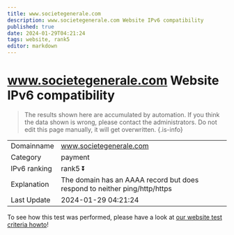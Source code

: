 ```yaml
---
title: www.societegenerale.com
description: www.societegenerale.com Website IPv6 compatibility
published: true
date: 2024-01-29T04:21:24
tags: website, rank5
editor: markdown
---
```


# www.societegenerale.com Website IPv6 compatibility

> The results shown here are accumulated by automation. If you think the data shown is wrong, please contact the administrators. 
> Do not edit this page manually, it will get overwritten.
{.is-info}


|   |   |
| - | - |
| Domainname | www.societegenerale.com
| Category | payment |
| IPv6 ranking | rank5 :arrow_double_down: |
| Explanation | The domain has an AAAA record but does respond to neither ping/http/https |
| Last Update | 2024-01-29 04:21:24 |

To see how this test was performed, please have a look at [our website test criteria howto](/howto/testcriteria/website)!

